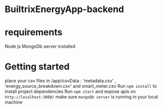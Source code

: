 # BuiltrixEnergyApp-backend

# requirements 

Node js
MongoDb server installed

# Getting started 
place your csv files in /app/csvData : 'metadata.csv' , 'energy_source_breakdown.csv' and smart_meter.csv
Run `npm install` to install project dependencies 
Run `npm start` and expose apis on `http://localhost:3000/`
make sure `mongoDb server` is running in your local machine 
